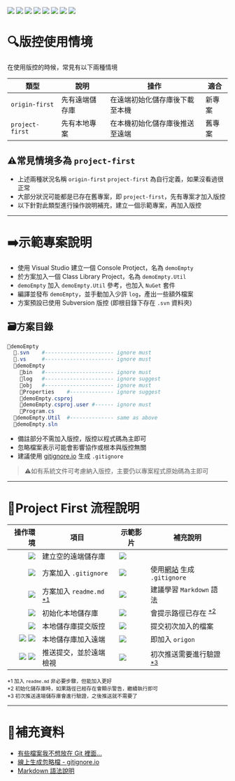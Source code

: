 ﻿![](https://img.shields.io/badge/Git-555?logo=git)
![](https://img.shields.io/badge/gitignore-555?logoColor=999&logo=gitignore.io)
![](https://img.shields.io/badge/Gitea-555?logo=gitea)
![](https://img.shields.io/badge/Sourcetree-666?logoColor=0052CC&logo=sourcetree)
![](https://img.shields.io/badge/Markdown-555?logoColor=000&logo=markdown)
![](https://img.shields.io/badge/Explorer-555?logoColor=FAB70C&logo=googledocs)
![](https://img.shields.io/badge/Subversion-555?logo=subversion)
![](https://img.shields.io/badge/video-CC0000?logo=airplayvideo)

# 🔍版控使用情境

在使用版控的時候，常見有以下兩種情境

|類型|說明|操作|適合|
|-|-|-|-|
|`origin-first`|先有遠端儲存庫|在遠端初始化儲存庫後下載至本機|新專案|
|`project-first`|先有本地專案|在本機初始化儲存庫後推送至遠端|舊專案|

## ⚠️常見情境多為 `project-first`

- 上述兩種狀況名稱 `origin-first` `project-first` 為自行定義，如果沒看過很正常
- 大部分狀況可能都是已存在舊專案，即 `project-first`，先有專案才加入版控
- 以下針對此類型進行操作說明補充，建立一個示範專案，再加入版控

---

# ➡️示範專案說明

- 使用 Visual Studio 建立一個 Console Protject，名為 `demoEmpty`
- 於方案加入一個 Class Library Project，名為 `demoEmpty.Util`
- `demoEmpty` 加入 `demoEmpty.Util` 參考，也加入 `NuGet` 套件
- 編譯並發布 `demoEmpty`，並手動加入少許 `log`，產出一些額外檔案
- 方案預設已使用 Subversion 版控 (即根目錄下存在 `.svn` 資料夾)

## 🗃️方案目錄

```powershell
📂demoEmpty
  📁.svn    #---------------------- ignore must
  📁.vs     #---------------------- ignore must
  📁demoEmpty
    📁bin   #---------------------- ignore must
    📁log   #---------------------- ignore suggest
    📁obj   #---------------------- ignore must
    📁Properties    #-------------- ignore suggest
    📄demoEmpty.csproj
    📄demoEmpty.csproj.user #------ ignore must
    📄Program.cs
  📁demoEmpty.Util  #-------------- same as above
  📄demoEmpty.sln
```

- 備註部分不需加入版控，版控以程式碼為主即可
- 忽略檔案表示可能會影響協作或根本與版控無關
- 建議使用 [gitignore.io](https://gitignore.io/) 生成 `.gitignore`

>⚠️如有系統文件可考慮納入版控，主要仍以專案程式原始碼為主即可

---

# 📜Project First 流程說明

|操作環境|項目|示範影片|補充說明|
|-:|-|-|-|
| ![](https://img.shields.io/badge/Gitea-555?logo=gitea) |建立空的遠端儲存庫| [![](https://img.shields.io/badge/video-CC0000?logo=airplayvideo)](../asset/video/net-remote-create-empty-repo.mp4) |
| ![](https://img.shields.io/badge/Explorer-555?logoColor=FAB70C&logo=googledocs) |方案加入 `.gitignore`| [![](https://img.shields.io/badge/video-CC0000?logo=airplayvideo)](../asset/video/net-add-git-ignore.mp4) | 使用[網站](https://gitignore.io/) 生成 `.gitignore`
| ![](https://img.shields.io/badge/Explorer-555?logoColor=FAB70C&logo=googledocs) |方案加入 `readme.md` <sup>[*1](#memo1)</sup> | [![](https://img.shields.io/badge/video-CC0000?logo=airplayvideo)](../asset/video/net-add-readme.mp4) | 建議學習 `Markdown` 語法
| ![](https://img.shields.io/badge/Sourcetree-666?logoColor=0052CC&logo=sourcetree) |初始化本地儲存庫| [![](https://img.shields.io/badge/video-CC0000?logo=airplayvideo)](../asset/video/net-create-local-repo.mp4) | 會提示路徑已存在 <sup>[*2](#memo2)</sup>
| ![](https://img.shields.io/badge/Sourcetree-666?logoColor=0052CC&logo=sourcetree) |本地儲存庫提交版控| [![](https://img.shields.io/badge/video-CC0000?logo=airplayvideo)](../asset/video/net-init-commit.mp4) | 提交初次加入的檔案
| ![](https://img.shields.io/badge/Gitea-555?logo=gitea) ![](https://img.shields.io/badge/Sourcetree-666?logoColor=0052CC&logo=sourcetree) |本地儲存庫加入遠端| [![](https://img.shields.io/badge/video-CC0000?logo=airplayvideo)](../asset/video/net-add-remote.mp4) | 即加入 `origon` |
| ![](https://img.shields.io/badge/Sourcetree-666?logoColor=0052CC&logo=sourcetree) ![](https://img.shields.io/badge/Gitea-555?logo=gitea) |推送提交，並於遠端檢視| [![](https://img.shields.io/badge/video-CC0000?logo=airplayvideo)](../asset/video/net-push.mp4) | 初次推送需要進行驗證 <sup>[*3](#memo3)</sup> |

<a id="memo1"><sup>*1 加入 `readme.md` 非必要步驟，但能加入更好</sup></a>
<br>
<a id="memo2"><sup>*2 初始化儲存庫時，如果路徑已經存在會顯示警告，繼續執行即可</sup></a>
<br>
<a id="memo3"><sup>*3 初次推送遠端儲存庫會進行驗證，之後推送就不需要了</sup></a>

---

# 📎補充資料

- [有些檔案我不想放在 Git 裡面...](https://gitbook.tw/chapters/using-git/ignore)
- [線上生成忽略檔 - gitignore.io](https://gitignore.io/)
- [Markdown 語法說明](https://markdown.tw/)